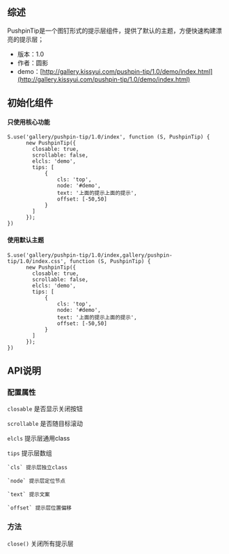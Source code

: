 ## 综述

PushpinTip是一个图钉形式的提示层组件，提供了默认的主题，方便快速构建漂亮的提示层；

* 版本：1.0
* 作者：圆影
* demo：[http://gallery.kissyui.com/pushpin-tip/1.0/demo/index.html](http://gallery.kissyui.com/pushpin-tip/1.0/demo/index.html)

## 初始化组件
        
#### 只使用核心功能

    S.use('gallery/pushpin-tip/1.0/index', function (S, PushpinTip) {
          new PushpinTip({
            closable: true,
            scrollable: false,
            elcls: 'demo',
            tips: [
                {
                    cls: 'top',
                    node: '#demo',
                    text: '上面的提示上面的提示',
                    offset: [-50,50]
                }
            ]
          });
    })
        
#### 使用默认主题

    S.use('gallery/pushpin-tip/1.0/index,gallery/pushpin-tip/1.0/index.css', function (S, PushpinTip) {
          new PushpinTip({
            closable: true,
            scrollable: false,
            elcls: 'demo',
            tips: [
                {
                    cls: 'top',
                    node: '#demo',
                    text: '上面的提示上面的提示',
                    offset: [-50,50]
                }
            ]
          });
    })
    
    

## API说明

### 配置属性

`closable` 是否显示关闭按钮

`scrollable` 是否随目标滚动

`elcls` 提示层通用class

`tips` 提示层数组

    `cls` 提示层独立class

    `node` 提示层定位节点

    `text` 提示文案

    `offset` 提示层位置偏移

### 方法

`close()` 关闭所有提示层